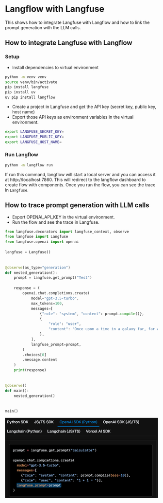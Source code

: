 # Langflow with Langfuse
This shows how to integrate Langfuse with Langflow and how to link the prompt generation with the LLM calls.

## How to integrate Langfuse with Langflow
### Setup
- Install dependencies to virtual environment

```bash
python -m venv venv
source venv/bin/activate
pip install langfuse
pip install uv
uv pip install langflow
```

- Create a project in Langfuse and get the API key (secret key, public key, host name)
- Export those API keys as environment variables in the virtual environment.

```bash
export LANGFUSE_SECRET_KEY=
export LANGFUSE_PUBLIC_KEY=
export LANGFUSE_HOST_NAME=
```

### Run Langflow

```bash
python -m langflow run
```
If run this command, langflow will start a local server and you can access it at http://localhost:7860.
This will redirect to the langflow dashboard to create flow with components.
Once you run the flow, you can see the trace in `Langfuse`.

## How to trace prompt generation with LLM calls
- Export OPENAI_API_KEY in the virtual environment.
- Run the flow and see the trace in Langfuse.
```python
from langfuse.decorators import langfuse_context, observe
from langfuse import Langfuse
from langfuse.openai import openai

langfuse = Langfuse()


@observe(as_type="generation")
def nested_generation():
    prompt = langfuse.get_prompt("Test")

    response = (
        openai.chat.completions.create(
            model="gpt-3.5-turbo",
            max_tokens=100,
            messages=[
                {"role": "system", "content": prompt.compile()},
                {
                    "role": "user",
                    "content": "Once upon a time in a galaxy far, far away...",
                },
            ],
            langfuse_prompt=prompt,
        )
        .choices[0]
        .message.content
    )
    print(response)


@observe()
def main():
    nested_generation()


main()
```
![alt text](image.png)